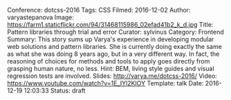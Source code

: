 Conference: dotcss-2016
Tags: CSS
Filmed: 2016-12-02
Author: varyastepanova
Image: https://farm1.staticflickr.com/94/31468115986_02efad41b2_k_d.jpg
Title: Pattern libraries through trial and error
Curator: sylvinus
Category: Frontend
Summary: This story sums up Varya's experience in developing modular web solutions and pattern libraries. She is currently doing exactly the same as what she was doing 8 years ago, but in a very different way. In fact, the reasoning of choices for methods and tools to apply goes directly from grasping human nature, no less. Hint: BEM, living style guides and visual regression tests are involved.
Slides: http://varya.me/dotcss-2016/
Video: https://www.youtube.com/watch?v=1E_IYl2KIOY
Template: talk
Date: 2016-12-19 12:03:33
Status: draft